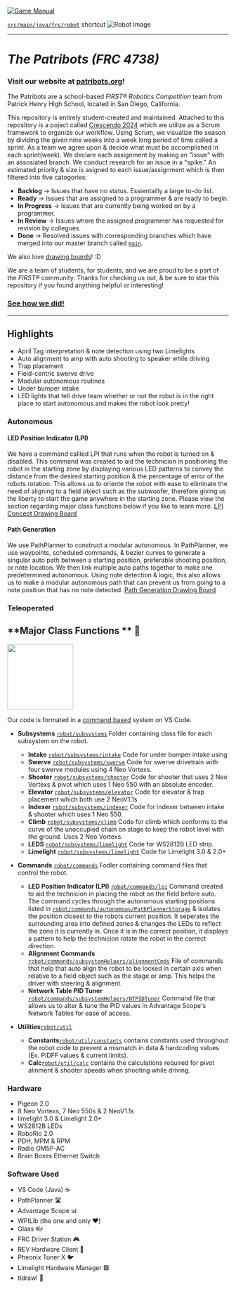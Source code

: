 [![Game Manual](https://soflofrc.firstinflorida.org/wp-content/uploads/sites/23/2023/09/FIRST-IN-SHOW_CRESCENDO_FRC_SocialHQPDP_FB_Cover-1.png)](https://firstfrc.blob.core.windows.net/frc2024/Manual/2024GameManual.pdf)

[`src/main/java/frc/robot`](src/main/java/frc/robot) shortcut
![Robot Image](images/robot.gif)
____

# _**The Patribots (FRC 4738)**_
### Visit our website at [patribots.org](https://www.patribots.org)!

The Patribots are a school-based _FIRST&reg; Robotics Competition_ team from Patrick Henry High School, located in San Diego, California. 


This repository is entirely student-created and maintained.
Attached to this repository is a poject called [Crescendo 2024](<https://github.com/orgs/Patribots4738/projects/3>) which we utilize as a Scrum framework to organize our workflow. Using Scrum, we visualize the season by dividing the given nine weeks into a week long period of time called a sprint. As a team we agree upon & decide what must be accomplished in each sprint(week). We declare each assignment by making an "issue" with an assosiated branch. We conduct research for an issue in a "spike." An estimated priority & size is asigned to each issue/assignment which is then filtered into five catogories:
  - **Backlog** -> Issues that have no status. Essientailly a large to-do list.
  - **Ready** -> Issues that are assigned to a programmer & are ready to begin.
  - **In Progress** -> Issues that are currently being worked on by a programmer.
  - **In Review** -> Issues where the assigned programmer has requested for revision by collegues.
  - **Done** -> Resolved issues with corresponding branches which have merged into our master branch called [`main`](https://github.com/Patribots4738/Crescendo2024/tree/main/src/main).

We also love [drawing boards](<https://www.tldraw.com/r/EolJKYU3QEqxw71uyAqPS?viewport=5486,-1359,3403,1540&page=page:9NTiPVa29oqzjElya5D6n>)! :D
    
We are a team of students, for students, and we are proud to be a part of the _FIRST&reg;_ community.
Thanks for checking us out, & be sure to star this repository if you found anything helpful or interesting!

### [See how we did!](https://www.statbotics.io/team/4738)


___

## Highlights
  - April Tag interpretation & note detection using two Limelights
  - Auto alignment to amp with auto shooting to speaker while driving
  - Trap placement
  - Field-centric swerve drive
  - Modular autonomous routines
  - Under bumper intake
  - LED lights that tell drive team whether or not the robot is in the right place to start autonomous and makes the robot look pretty!

### Autonomous
  #### LED Position Indicator (LPI)
  We have a command callled LPI that runs when the robot is turned on & disabled. This command was created to aid the technicion in positioning the robot in the starting zone by displaying various LED patterns to convey the distance from the desired starting position & the percentage of error of the robots rotation. This allows us to oriente the robot with ease to eliminate the need of aligning to a field object such as the subwoofer, therefore giving us the liberty to start the game anywhere in the starting zone. Please view the section regarding major class functions below if you like to learn more.
  [LPI Concept Drawing Board](<>)
  
  #### Path Generation
  We use PathPlanner to construct a modular autonomous. In PathPlanner, we use waypoints, scheduled commands, & bezier curves to generate a singular auto path between a starting position, preferable shooting position, or note location. We then link multiple auto paths togethor to make one predetermined autonomous. Using note detection & logic, this also allows us to make a modular autonomous path that can prevent us from going to a note position that has no note detected.
  [Path Generation Drawing Board](<>)


### Teleoperated


## **Major Class Functions ** 🤩
<img src="https://github.com/Patribots4738/Crescendo2024/assets/148731136/5d6d1ea1-1e16-48b8-b9d4-facfed37a290" width="150" height="150">

Our code is formated in a <ins> command based</ins> system on VS Code.
 
  - **Subsystems** [`robot/subsystems`](src/main/java/frc/robot/subsystems) Folder containing class file for each subsystem on the robot.
    - **Intake** [`robot/subsystems/intake`](src/main/java/frc/robot/subsystems/intake) Code for under bumper intake using
    - **Swerve** [`robot/subsystems/swerve`](src/main/java/frc/robot/subsystems/swerve) Code for swerve drivetrain with four swerve modules using 4 Neo Vortexs.
    - **Shooter** [`robot/subsystems/shooter`](src/main/java/frc/robot/subsystems/shooter) Code for shooter that uses 2 Neo Vortexs & pivot which uses 1 Neo 550 with an absolute encoder.
    - **Elevator** [`robot/subsystems/elevator`](src/main/java/frc/robot/subsystems/elevator) Code for elevator & trap placement which both use 2 NeoV1.1s
    - **Indexer** [`robot/subsystems/indexer`](src/main/java/frc/robot/subsystems/indexer) Code for indexer between intake & shooter which uses 1 Neo 550.
    - **Climb** [`robot/subsystems/climb`](src/main/java/frc/robot/subsystems/climb) Code for climb which conforms to the curve of the unoccupied chain on stage to keep the robot level with the ground. Uses 2 Neo Vortexs.
    - **LEDS** [`robot/subsystems/limelight`](src/main/java/frc/robot/subsystems/leds)  Code for WS2812B LED strip.
    - **Limelight** [`robot/subsystems/limelight`](src/main/java/frc/robot/subsystems/limelight) Code for Limelight 3.0 & 2.0+
      

   - **Commands** [`robot/commands`](src/main/java/frc/robot/commands) Fodler containing command files that control the robot.
     - **LED Position Indicator (LPI)** [`robot/commands/lpi`](src/main/java/frc/robot/commands/misc/lpi) Command created to aid the technicion in placing the robot on the field before auto. The command cycles through the autonomous starting positions listed in [`robot/commands/autonomous/PathPlannerStorage`](src/main/java/frc/robot/commands/autonomous/PathPlannerStorage) & isolates the position closest to the robots current position. It seperates the surrounding area into defined zones & changes the LEDs to reflect the zone it is currently in. Once it is in the correct position, it displays a pattern to help the technicion rotate the robot in the correct direction.
     - **Alignment Commands** [`robot/commands/subsystemHelpers/alignmentCmds`](src/main/frc/robot/commands/subsystemHelpers/alignmentCmds) File of commands that help that auto align the robot to be locked in certain axis when relative to a field object such as the stage or amp. This helps the driver with steering & alignment.
     - **Network Table PID Tuner** [`robot/commands/subsystemHelpers/NTPIDTuner`](src/main/frc/robot/commands/subsystemHelpers/NTPIDTuner) Command file that allows us to alter & tune the PID values in Advantage Scope's Network Tables for ease of access.
 
  - **Utilities**[`robot/util`](src/main/java/frc/robot/util)
    - **Constants**[`robot/util/constants`](src/main/java/frc/robot/util/constants) contains constants used throughout the robot code to prevent a mismatch in data & hardcoding values (Ex. PIDFF values & current limits).
    - **Calc**[`robot/util/calc`](src/main/java/frc/robot/util/calc) contains the calculations required for pivot alinment & shooter speeds when shooting while driving.

  ### Hardware
   - Pigeon 2.0
   - 8 Neo Vortexs, 7 Neo 550s & 2 NeoV1.1s 
   - limelight 3.0 & Limelight 2.0+
   - WS2812B LEDs
   - RoboRio 2.0
   - PDH, MPM & RPM
   - Radio OM5P-AC
   - Brain Boxes Ethernet Switch
  
  ### Software Used
   - VS Code (Java) ☕
   - PathPlanner 🛣️
   - Advantage Scope 📊
   - WPILib (the one and only ❤️)
   - Glass 👓
   - FRC Driver Station 🎮
   - REV Hardware Client 🔶
   - Pheonix Tuner X 🐦
   - Limelight Hardware Manager 🟩
   - tldraw! 📝
